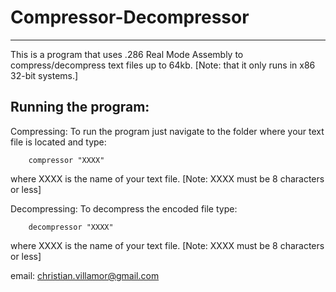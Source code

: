 # Compressor-Decompressor
-------------------------

This is a program that uses .286 Real Mode Assembly to compress/decompress text files up to 64kb.
[Note:  that it only runs in x86 32-bit systems.]


Running the program:
--------------------
Compressing:
To run the program just navigate to the folder where your text file is located and type:

		compressor "XXXX"

where XXXX is the name of your text file.
[Note: XXXX must be 8 characters or less]

Decompressing:
To decompress the encoded file type:

		decompressor "XXXX"

where XXXX is the name of your text file.
[Note: XXXX must be 8 characters or less]

email: christian.villamor@gmail.com
